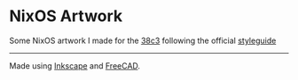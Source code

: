 # NixOS Artwork

Some NixOS artwork I made for the [38c3](https://events.ccc.de/category/38c3/)
following the official [styleguide](https://events.ccc.de/congress/2024/infos/styleguide.html)

---

Made using [Inkscape](https://inkscape.org/) and [FreeCAD](https://www.freecad.org/).
